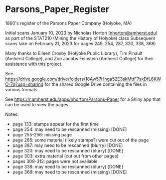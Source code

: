 # Parsons_Paper_Register
1860's register of the Parsons Paper Company (Holyoke, MA)

Initial scans January 10, 2023 by Nicholas Horton (nhorton@amherst.edu)
as part of the STAT210 (Mining the History of Holyoke) class
Subsequent scans take on February 21, 2023 for pages 249, 254, 287, 320, 338, 368)

Many thanks to Eileen Crosby (Holyoke Public Library), Tim Pinault (Amherst College), and Zoe Jacobs Feinstein (Amherst College) for their assistance with this project.

See https://drive.google.com/drive/folders/18Aw57Hhga52E3skMttF7sxDfL6KWO-7q?usp=sharing for the shared Google Drive containing the files in various formats

See https://r.amherst.edu/apps/nhorton/Parsons-Paper for a Shiny app that can be used to view the pages.

Notes:

- page 133: stamps appear for the first time
- page 254: may need to be rescanned (missing) [DONE]
- page 255-256: missing page
- page 285: some material (likely stamps?) were cut out of the page
- page 287: may need to be rescanned (blurry) [DONE]
- page 320: may need to be rescanned (blurry) [DONE]
- page 303: extra material (cut out from other pages) 
- pages 309-312: pages were not available
- page 338: may need to be rescanned (blurry) [DONE]
- page 368: may need to be rescanned (missing) [DONE]


